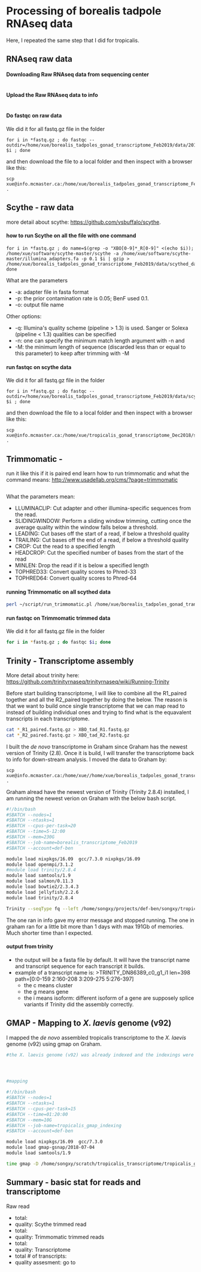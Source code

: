 # Processing of borealis tadpole RNAseq data
Here, I repeated the same step that I did for tropicalis. 

## RNAseq raw data
#### Downloading Raw RNAseq data from sequencing center
```
```
#### Upload the Raw RNAseq data to info
```
```
#### Do fastqc on raw data
We did it for all fastq.gz file in the folder
```
for i in *fastq.gz ; do fastqc --outdir=/home/xue/borealis_tadpoles_gonad_transcriptome_Feb2019/data/2019_XB_gonad_RNAseq/fastqc_raw $i ; done
```
and then download the file to a local folder and then inspect with a browser like this:

```
scp xue@info.mcmaster.ca:/home/xue/borealis_tadpoles_gonad_transcriptome_Feb2019/data/2019_XB_gonad_RNAseq/fastqc_raw/*html .
```


## Scythe - raw data
more detail about scythe: https://github.com/vsbuffalo/scythe. 

#### how to run Scythe on all the file with one command
```
for i in *fastq.gz ; do name=$(grep -o "XBO[0-9]*_R[0-9]" <(echo $i)); /home/xue/software/scythe-master/scythe -a /home/xue/software/scythe-master/illumina_adapters.fa -p 0.1 $i | gzip > /home/xue/borealis_tadpoles_gonad_transcriptome_Feb2019/data/scythed_data/$name\_scythe.fastq.gz; done
```
What are the parameters
- -a: adapter file in fasta format
- -p: the prior contamination rate is 0.05; BenF used 0.1.
- -o: output file name

Other options:
- -q: Illumina's quality scheme (pipeline > 1.3) is used. Sanger or Solexa (pipeline < 1.3) qualities can be specified
- -n: one can specify the minimum match length argument with -n <integer> and 
- -M: the minimum length of sequence (discarded less than or equal to this parameter) to keep after trimming with -M <integer>


#### run fastqc on scythe data
We did it for all fastq.gz file in the folder
```
for i in *fastq.gz ; do fastqc --outdir=/home/xue/borealis_tadpoles_gonad_transcriptome_Feb2019/data/scythed_data/fastqc_scythed/ $i ; done
```

and then download the file to a local folder and then inspect with a browser like this:

```
scp xue@info.mcmaster.ca:/home/xue/tropicalis_gonad_transcriptome_Dec2018/scythed_data/*html .
```

## Trimmomatic - 
run it like this if it is paired end
learn how to run trimmomatic and what the command means: http://www.usadellab.org/cms/?page=trimmomatic

```bash

```
What the parameters mean:
- LLUMINACLIP: Cut adapter and other illumina-specific sequences from the read.
- SLIDINGWINDOW: Perform a sliding window trimming, cutting once the average quality within the window falls below a threshold.
- LEADING: Cut bases off the start of a read, if below a threshold quality
- TRAILING: Cut bases off the end of a read, if below a threshold quality
- CROP: Cut the read to a specified length
- HEADCROP: Cut the specified number of bases from the start of the read
- MINLEN: Drop the read if it is below a specified length
- TOPHRED33: Convert quality scores to Phred-33
- TOPHRED64: Convert quality scores to Phred-64


#### running Trimmomatic on all scythed data
```bash
perl ~/script/run_trimmomatic.pl /home/xue/borealis_tadpoles_gonad_transcriptome_Feb2019/data/scythed_data/ /home/xue/borealis_tadpoles_gonad_transcriptome_Feb2019/data/trimmed_data/
```

#### run fastqc on Trimmomatic trimmed data
We did it for all fastq.gz file in the folder
```bash
for i in *fastq.gz ; do fastqc $i; done
```


## Trinity - Transcriptome assembly
More detail about trinity here: https://github.com/trinityrnaseq/trinityrnaseq/wiki/Running-Trinity

Before start building transcriptome, I will like to combine all the R1_paired together and all the R2_paired together by doing the below. The reason is that we want to build once single transcriptome that we can map read to instead of building individual ones and trying to find what is the equavalent transcripts in each transcriptome. 
```bash
cat *_R1_paired.fastq.gz > XBO_tad_R1.fastq.gz
cat *_R2_paired.fastq.gz > XBO_tad_R2.fastq.gz
```

I built the *de novo* transcriptome in Graham since Graham has the newest version of Trinity (2.8). Once it is build, I will transfer the transcriptome back to info for down-stream analysis. I moved the data to Graham by:
```
scp xue@info.mcmaster.ca:/home/xue//home/xue/borealis_tadpoles_gonad_transcriptome_Feb2019/data/trimmed_data/*XT_R* .
```

Graham alread have the newest version of Trinity (Trinity 2.8.4) installed, I am running the newest verion on Graham with the below bash script.
```bash
#!/bin/bash
#SBATCH --nodes=1
#SBATCH --ntasks=1
#SBATCH --cpus-per-task=20
#SBATCH --time=5-12:00
#SBATCH --mem=230G
#SBATCH --job-name=borealis_transcriptome_Feb2019
#SBATCH --account=def-ben

module load nixpkgs/16.09  gcc/7.3.0 nixpkgs/16.09
module load openmpi/3.1.2
#module load trinity/2.8.4
module load samtools/1.9
module load salmon/0.11.3
module load bowtie2/2.3.4.3
module load jellyfish/2.2.6
module load trinity/2.8.4

Trinity --seqType fq --left /home/songxy/projects/def-ben/songxy/tropicalis_gonad_transcriptome/data/trim/XT_R1.fastq.gz --right /home/songxy/projects/def-ben/songxy/tropicalis_gonad_transcriptome/data/trim/XT_R2.fastq.gz --CPU 20 --full_cleanup --max_memory 200G --min_kmer_cov 2 --include_supertranscripts --output /home/songxy/scratch/tropicalis_transcriptome/tropicalis_transcriptome_trinityOut
```
The one ran in info gave my error message and stopped running. The one in graham ran for a little bit more than 1 days with max 191Gb of memories. Much shorter time than I expected. 

#### output from trinity
- the output will be a fasta file by default. It will have the transcript name and transcript sequence for each transcript it builds.
- example of a transcript name is: >TRINITY_DN86389_c0_g1_i1 len=398 path=[0:0-159 2:160-208 3:209-275 5:276-397]
  - the c means cluster
  - the g means gene
  - the i means isoform: different isoform of a gene are supposely splice variants if Trinity did the assembly correctly.

## GMAP - Mapping to *X. laevis* genome (v92)
I mapped the *de novo* assembled tropicalis transcriptome to the *X. laevis* genome (v92) using gmap on Graham. 
```bash
#the X. laevis genome (v92) was already indexed and the indexings were stored in the following path




#mapping

#!/bin/bash
#SBATCH --nodes=1
#SBATCH --ntasks=1
#SBATCH --cpus-per-task=15
#SBATCH --time=01:20:00
#SBATCH --mem=10G
#SBATCH --job-name=tropicalis_gmap_indexing
#SBATCH --account=def-ben

module load nixpkgs/16.09  gcc/7.3.0
module load gmap-gsnap/2018-07-04
module load samtools/1.9

time gmap -D /home/songxy/scratch/tropicalis_transcriptome/tropicalis_genome/db_gmap_tropicalis_v91 -d db_gmap_tropicalis_v91 -A -B 5 -t 15 -f samse /home/songxy/scratch/tropicalis_transcriptome/transcriptome_building/tropicalis_transcriptome_trinityOut.Trinity.SuperTrans.fasta | samtools view -S -b > /home/songxy/scratch/tropicalis_transcriptome/mapping_transcriptome_to_genome/tropicalis_denovoT_tropicalisv91_genome_gmap.bam


```



## Summary - basic stat for reads and transcriptome
Raw read
- total:
- quality:
Scythe trimmed read
- total:
- quality:
Trimmomatic trimmed reads
- total:
- quality:
Transcriptome
- total # of transcripts:
- quality assesment: go to 

